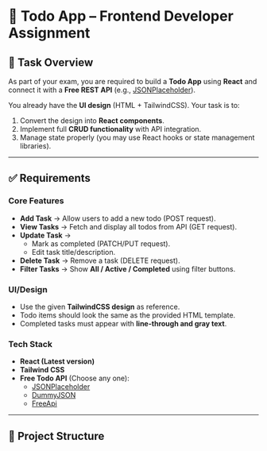 # 📝 Todo App – Frontend Developer Assignment  

## 🎯 Task Overview  
As part of your exam, you are required to build a **Todo App** using **React** and connect it with a **Free REST API** (e.g., [JSONPlaceholder](https://jsonplaceholder.typicode.com/todos)).  

You already have the **UI design** (HTML + TailwindCSS). Your task is to:  
1. Convert the design into **React components**.  
2. Implement full **CRUD functionality** with API integration.  
3. Manage state properly (you may use React hooks or state management libraries).  

---

## ✅ Requirements  

### Core Features  
- **Add Task** → Allow users to add a new todo (POST request).  
- **View Tasks** → Fetch and display all todos from API (GET request).  
- **Update Task** →  
  - Mark as completed (PATCH/PUT request).  
  - Edit task title/description.  
- **Delete Task** → Remove a task (DELETE request).  
- **Filter Tasks** → Show **All / Active / Completed** using filter buttons.  

### UI/Design  
- Use the given **TailwindCSS design** as reference.  
- Todo items should look the same as the provided HTML template.  
- Completed tasks must appear with **line-through and gray text**.  

### Tech Stack  
- **React (Latest version)**  
- **Tailwind CSS**  
- **Free Todo API** (Choose any one):  
  - [JSONPlaceholder](https://jsonplaceholder.com)  
  - [DummyJSON](https://dummyjson.com/)  
  - [FreeApi](https://freeapi.hashnode.space/api-guide/apireference/getUsers)
---

## 📂 Project Structure  

